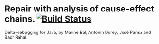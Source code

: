 # Repair with analysis of cause-effect chains. [![Build Status](https://travis-ci.org/Mama59/CauseEffectChain.svg?branch=master)](https://travis-ci.org/Mama59/CauseEffectChain) 

Delta-debugging for Java, by Marine Bal, Antonin Durey, José Pansa and Badr Rahal.